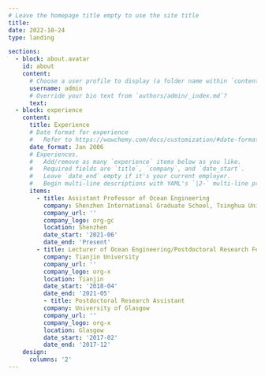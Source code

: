 ```yaml
---
# Leave the homepage title empty to use the site title
title:
date: 2022-10-24
type: landing

sections:
  - block: about.avatar
    id: about
    content:
      # Choose a user profile to display (a folder name within `content/authors/`)
      username: admin
      # Override your bio text from `authors/admin/_index.md`?
      text:
  - block: experience
    content:
      title: Experience
      # Date format for experience
      #   Refer to https://wowchemy.com/docs/customization/#date-format
      date_format: Jan 2006
      # Experiences.
      #   Add/remove as many `experience` items below as you like.
      #   Required fields are `title`, `company`, and `date_start`.
      #   Leave `date_end` empty if it's your current employer.
      #   Begin multi-line descriptions with YAML's `|2-` multi-line prefix.
      items:
        - title: Assistant Professor of Ocean Engineering
          company: Shenzhen International Graduate School, Tsinghua University
          company_url: ''
          company_logo: org-gc
          location: Shenzhen
          date_start: '2021-06'
          date_end: 'Present'
        - title: Lecturer of Ocean Engineering/Postdoctoral Research Fellow (On-the-Job)
          company: Tianjin University
          company_url: ''
          company_logo: org-x
          location: Tianjin
          date_start: '2018-04'
          date_end: '2021-05'
          - title: Postdoctoral Research Assistant
          company: University of Glasgow
          company_url: ''
          company_logo: org-x
          location: Glasgow
          date_start: '2017-02'
          date_end: '2017-12'
    design:
      columns: '2'
---
```

